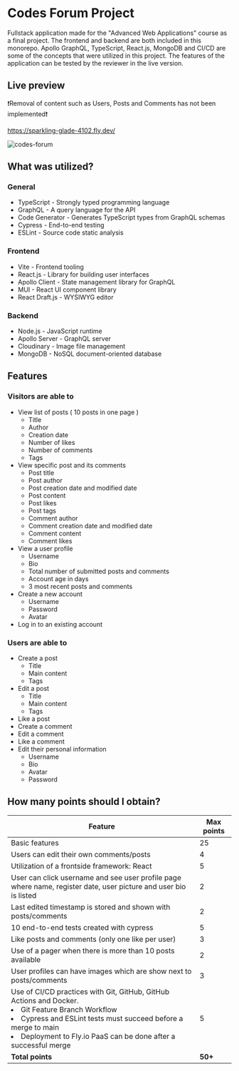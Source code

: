 # Codes Forum Project
Fullstack application made for the "Advanced Web Applications" course as a final project. The frontend and backend are both included in this monorepo. Apollo GraphQL, TypeScript, React.js, MongoDB and CI/CD are some of the concepts that were utilized in this project. The features of the application can be tested by the reviewer in the live version.

## Live preview
❗Removal of content such as Users, Posts and Comments has not been implemented❗

https://sparkling-glade-4102.fly.dev/

![codes-forum](https://user-images.githubusercontent.com/79649210/222962115-e74bdfea-dd82-417c-bf54-dc8360503e9f.png)

## What was utilized?
### General
* TypeScript - Strongly typed programming language
* GraphQL - A query language for the API
* Code Generator - Generates TypeScript types from GraphQL schemas
* Cypress - End-to-end testing
* ESLint - Source code static analysis

### Frontend
* Vite - Frontend tooling
* React.js - Library for building user interfaces
* Apollo Client - State management library for GraphQL
* MUI - React UI component library
* React Draft.js - WYSIWYG editor

### Backend
* Node.js - JavaScript runtime
* Apollo Server - GraphQL server
* Cloudinary - Image file management
* MongoDB - NoSQL document-oriented database

## Features
### Visitors are able to
* View list of posts ( 10 posts in one page )
  * Title
  * Author
  * Creation date
  * Number of likes
  * Number of comments
  * Tags
* View specific post and its comments
  * Post title
  * Post author
  * Post creation date and modified date
  * Post content
  * Post likes
  * Post tags
  * Comment author
  * Comment creation date and modified date
  * Comment content
  * Comment likes
* View a user profile
  * Username
  * Bio
  * Total number of submitted posts and comments
  * Account age in days
  * 3 most recent posts and comments
* Create a new account
  * Username
  * Password
  * Avatar
* Log in to an existing account

### Users are able to
* Create a post
  * Title
  * Main content
  * Tags
* Edit a post
  * Title
  * Main content
  * Tags
* Like a post
* Create a comment
* Edit a comment
* Like a comment
* Edit their personal information
  * Username
  * Bio
  * Avatar
  * Password
    

## How many points should I obtain?
| Feature | Max points |
| --- | --- |
| Basic features | 25 |
| Users can edit their own comments/posts | 4 |
| Utilization of a frontside framework: React | 5 |
| User can click username and see user profile page where name, register date, user picture and user bio is listed | 2 |
| Last edited timestamp is stored and shown with posts/comments | 2 |
| 10 end-to-end tests created with cypress | 5 |
| Like posts and comments (only one like per user) | 3 |
| Use of a pager when there is more than 10 posts available | 2 |
| User profiles can have images which are show next to posts/comments | 3 |
| Use of CI/CD practices with Git, GitHub, GitHub Actions and Docker. <li>Git Feature Branch Workflow</li><li>Cypress and ESLint tests must succeed before a merge to main</li><li>Deployment to Fly.io PaaS can be done after a successful merge</li> | 5 |
| <b>Total points</b> | <b>50+</b> |
